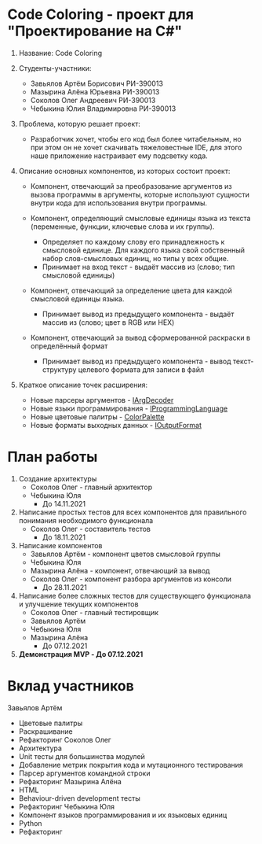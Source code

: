 # Code Coloring - проект для "Проектирование на C#"
1. Название: Code Coloring
2. Студенты-участники:
    * Завьялов Артём Борисович РИ-390013
    * Мазырина Алёна Юрьевна РИ-390013
    * Соколов Олег Андреевич РИ-390013
    * Чебыкина Юлия Владимировна РИ-390013
3. Проблема, которую решает проект:
    * Разработчик хочет, чтобы его код был более читабельным, но при этом он не хочет скачивать тяжеловестные IDE, для этого наше приложение настраивает ему подсветку кода.
4. Описание основных компонентов, из которых состоит проект:
    * Компонент, отвечающий за преобразование аргументов из вызова программы в аргументы, которые используют сущности внутри кода для использования внутри программы.
    * Компонент, определяющий смысловые единицы языка из текста (переменные, функции, ключевые слова и их группы).
      * Определяет по каждому слову его принадлежность к смысловой единице. Для каждого языка свой собственный набор слов-смысловых единиц, но типы у всех общие.
      * Принимает на вход текст - выдаёт массив из (слово; тип смысловой единицы)

    * Компонент, отвечающий за определение цвета для каждой смысловой единицы языка.
      * Принимает вывод из предыдущего компонента - выдаёт массив из (слово; цвет в RGB или HEX)

    * Компонент, отвечающий за вывод сформерованной раскраски в определённый формат
      * Принимает вывод из предыдущего компонента - вывод текст-структуру целевого формата для записи в файл

5. Краткое описание точек расширения:
    * Новые парсеры аргументов - [IArgDecoder](https://github.com/OSA413/code-coloring/blob/main/CodeColoring/CodeColoring/ArgsDecoder/IArgsDecoder.cs)
    * Новые языки программирования - [IProgrammingLanguage](https://github.com/OSA413/code-coloring/tree/main/CodeColoring/CodeColoring/ProgrammingLanguage)
    * Новые цветовые палитры - [ColorPalette](https://github.com/OSA413/code-coloring/blob/main/CodeColoring/CodeColoring/Colorizer/ColorPalette.cs)
    * Новые форматы выходных данных - [IOutputFormat](https://github.com/OSA413/code-coloring/blob/main/CodeColoring/CodeColoring/OutputFormat/IOutputFormat.cs)

# План работы
1. Создание архитектуры
   * Соколов Олег - главный архитектор
   * Чебыкина Юля
      * До 14.11.2021
2. Написание простых тестов для всех компонентов для правильного понимания необходимого функционала
   * Соколов Олег - составитель тестов
      * До 18.11.2021
3. Написание компонентов
   * Завьялов Артём - компонент цветов смысловой группы
   * Чебыкина Юля
   * Мазырина Алёна - компонент, отвечающий за вывод
   * Соколов Олег - компонент разбора аргументов из консоли
      * До 28.11.2021
4. Написание более сложных тестов для существующего функционала и улучшение текущих компонентов
   * Соколов Олег - главный тестировщик
   * Завьялов Артём
   * Чебыкина Юля
   * Мазырина Алёна
      * До 07.12.2021
5. **Демонстрация MVP - До 07.12.2021**

# Вклад участников
Завьялов Артём
* Цветовые палитры
* Раскрашивание
* Рефакторинг
Соколов Олег
* Архитектура
* Unit тесты для большинства модулей
* Добавление метрик покрытия кода и мутационного тестирования
* Парсер аргументов командной строки
* Рефакторинг
Мазырина Алёна
* HTML
* Behaviour-driven development тесты
* Рефакторинг
Чебыкина Юля
* Компонент языков программирования и их языковых единиц
* Python
* Рефакторинг
